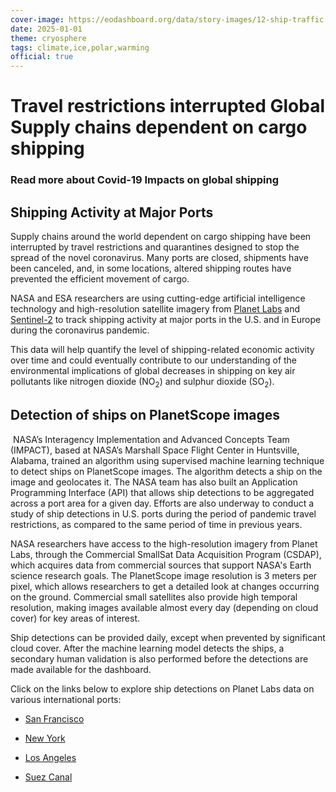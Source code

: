 ```yaml
---
cover-image: https://eodashboard.org/data/story-images/12-ship-traffic.jpg
date: 2025-01-01
theme: cryosphere
tags: climate,ice,polar,warming
official: true
---
```


#  Travel restrictions interrupted Global Supply chains dependent on cargo shipping<!--{ as="img" mode="hero" src="https://eodashboard.org/data/story-images/12-ship-traffic.jpg" }-->
### Read more about Covid-19 Impacts on global shipping <!--{ style="font-size:1.5rem;opacity:0.7;margin-top:1rem;" }-->

## Shipping Activity at Major Ports

Supply chains around the world dependent on cargo shipping have been interrupted by travel restrictions and quarantines designed to stop the spread of the novel coronavirus. Many ports are closed, shipments have been canceled, and, in some locations, altered shipping routes have prevented the efficient movement of cargo.

NASA and ESA researchers are using cutting-edge artificial intelligence technology and high-resolution satellite imagery from [Planet Labs](https://www.planet.com/) and [Sentinel-2](https://sentinel.esa.int/web/sentinel/missions/sentinel-2) to track shipping activity at major ports in the U.S. and in Europe during the coronavirus pandemic.

This data will help quantify the level of shipping-related economic activity over time and could eventually contribute to our understanding of the environmental implications of global decreases in shipping on key air pollutants like nitrogen dioxide (NO<sub>2</sub>) and sulphur dioxide (SO<sub>2</sub>).

Detection of ships on PlanetScope images
----------------------------------------

 NASA’s Interagency Implementation and Advanced Concepts Team (IMPACT), based at NASA’s Marshall Space Flight Center in Huntsville, Alabama, trained an algorithm using supervised machine learning technique to detect ships on PlanetScope images. The algorithm detects a ship on the image and geolocates it. The NASA team has also built an Application Programming Interface (API) that allows ship detections to be aggregated across a port area for a given day. Efforts are also underway to conduct a study of ship detections in U.S. ports during the period of pandemic travel restrictions, as compared to the same period of time in previous years.

NASA researchers have access to the high-resolution imagery from Planet Labs, through the Commercial SmallSat Data Acquisition Program (CSDAP), which acquires data from commercial sources that support NASA's Earth science research goals. The PlanetScope image resolution is 3 meters per pixel, which allows researchers to get a detailed look at changes occurring on the ground. Commercial small satellites also provide high temporal resolution, making images available almost every day (depending on cloud cover) for key areas of interest.

Ship detections can be provided daily, except when prevented by significant cloud cover. After the machine learning model detects the ships, a secondary human validation is also performed before the detections are made available for the dashboard.

Click on the links below to explore ship detections on Planet Labs data on various international ports:

- [San Francisco](https://www.eodashboard.org/?indicator=E13c&poi=US03-E13c)
    
- [New York](https://www.eodashboard.org/?indicator=E13c&poi=US01-E13c)
    
- [Los Angeles](https://www.eodashboard.org/?indicator=E13c&poi=US02-E13c)
    
- [Suez Canal](https://www.eodashboard.org/?indicator=E13c&poi=EG01-E13c)

